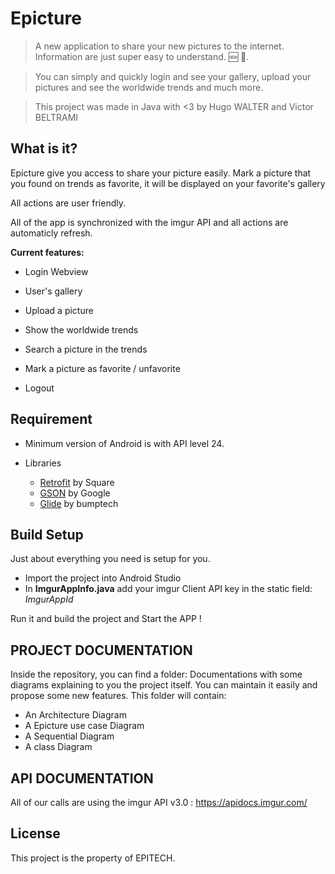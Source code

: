 # Epicture
> A new application to share your new pictures to the internet. Information are just super easy to understand. 🆕 🎉.<br>

> You can simply and quickly login and see your gallery, upload your pictures and see the worldwide trends and much more.

> This project was made in Java with <3 by Hugo WALTER and Victor BELTRAMI
 
## What is it?

Epicture give you access to share your picture easily. Mark a picture that you found on trends as favorite, it will be displayed on your favorite's gallery<br>

All actions are user friendly.<br>

All of the app is synchronized with the imgur API and all actions are automaticly refresh.
  

**Current features:**

- Login Webview

- User's gallery

- Upload a picture

- Show the worldwide trends

- Search a picture in the trends

- Mark a picture as favorite / unfavorite

- Logout

## Requirement

* Minimum version of Android is with API level 24.

* Libraries
	* [Retrofit](https://square.github.io/retrofit/) by Square
	* [GSON](https://github.com/google/gson) by Google
	* [Glide](https://github.com/bumptech/glide) by bumptech

 

## Build Setup

Just about everything you need is setup for you.  

-   Import the project into Android Studio
-   In  **ImgurAppInfo.java**  add your imgur Client API key in the static field:  _ImgurAppId_

Run it and build the project and Start the APP !

## PROJECT DOCUMENTATION

Inside the repository, you can find a folder: Documentations with some diagrams explaining to you the project itself. You can maintain it easily and propose some new features.
This folder will contain: 
- An Architecture Diagram
- A Epicture use case Diagram
- A Sequential Diagram
- A class Diagram

## API DOCUMENTATION

All of our calls are using the imgur API v3.0 : https://apidocs.imgur.com/  

## License

  
This project is the property of EPITECH.
